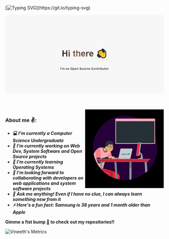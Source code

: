 [![Typing SVG](https://readme-typing-svg.herokuapp.com?color=%2336BCF7&width=875&lines=Hey+there!+I'm+Vineeth%2C+a+CS+undergraduate+from+BMS+College+of+Engineering;I+develop+websites%2C+software+and+network+applications;I'm+a+Web+developer%2C+Software+engineer+and+an+Open+Source+Contributor;I+also+have+a+keen+interest+in+System+software+development;)](https://git.io/typing-svg)

<!--
**vinsdragonis/vinsdragonis** is a ✨ _special_ ✨ repository because its `README.md` (this file) appears on your GitHub profile.

Here are some ideas to get you started:

- 🔭 I’m currently working on ...
- 🌱 I’m currently learning ...
- 👯 I’m looking to collaborate on ...
- 🤔 I’m looking for help with ...
- 💬 Ask me about ...
- 📫 How to reach me: ...
- 😄 Pronouns: ...
- ⚡ Fun fact: ...
-->

<p align = "center">
  	<img src = "banner - open source (1).png" alt = "banner - open source.png">
  	<br>
</p>

##

<br />
<img src = "giphy.gif" align="right" width="250px">

### About me ✌:

- ***💻 I'm currently a Computer Science Undergraduate***
- ***🔭 I’m currently working on Web Dev, System Software and Open Source projects***
- ***🌱 I’m currently learning Operating Systems***
- ***🤝 I'm looking forward to collaborating with developers on web applications and system software projects***
- ***💬 Ask me anything! Even if I have no clue, I can always learn something new from it***
- ***⚡ Here's a fun fact: Samsung is 38 years and 1 month older than Apple***

**Gimme a fist bump <a href="https://github.com/vinsdragonis?tab=repositories">👊</a> to check out my repositories!!**

![Vineeth's Metrics](https://metrics.lecoq.io/vinsdragonis?template=classic&isocalendar=1&languages=1&followup=1&achievements=1&pagespeed=1&base.indepth=false&base.hireable=false&isocalendar.duration=half-year&languages.limit=8&languages.threshold=0%25&languages.other=false&languages.colors=github&languages.sections=most-used&languages.details=percentage&languages.indepth=false&languages.analysis.timeout=25&languages.categories=markup%2C%20programming&languages.recent.categories=markup%2C%20programming&languages.recent.load=300&languages.recent.days=14&followup.sections=repositories&followup.indepth=false&followup.archived=true&achievements.threshold=C&achievements.secrets=true&achievements.display=detailed&achievements.limit=0&pagespeed.url=.user.website&pagespeed.detailed=false&pagespeed.screenshot=false&pagespeed.pwa=false&config.timezone=Asia%2FCalcutta)

<!-- [![Vineeth's github activity graph](https://activity-graph.herokuapp.com/graph?username=vinsdragonis&bg_color=0c0d0d&color=ffffff&line=ffffff&point=00e1ff&area=true&hide_border=true)](https://github.com/ashutosh00710/github-readme-activity-graph) -->

<!-- 
### Check out my:

<a href="https://leetcode.com/vinsdragonis/"><img width="15px" padding-top="10px" src="https://user-images.githubusercontent.com/36547915/97088991-45da5d00-1652-11eb-900f-80d106540f4f.png"> Leetcode profile</a>
<br/>
<a href="https://vinsdragonis.github.io/"><img width="15px" padding-top="10px" src="https://github.com/vinsdragonis/vinsdragonis/blob/main/icon.ico"> Portfolio page</a>
<br/>
<a href="https://www.linkedin.com/in/vineeth-bv/"><img width="15px" padding-top="10px" src="https://cdn3.iconfinder.com/data/icons/inficons/512/linkedin.png"> Linkedin profile</a>
<br/>
 -->

